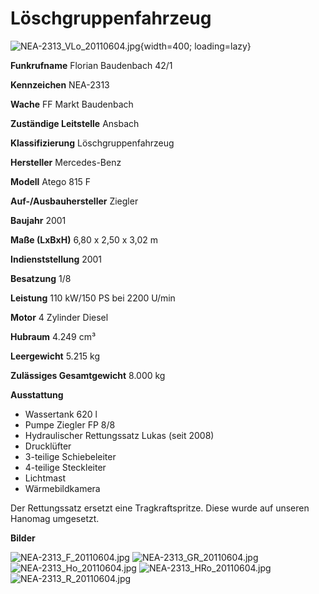 # Löschgruppenfahrzeug

![NEA-2313_VLo_20110604.jpg](bilder/lf/NEA-2313_VLo_20110604.jpg){width=400; loading=lazy}

**Funkrufname**
Florian Baudenbach 42/1

**Kennzeichen**
NEA-2313

**Wache**
FF Markt Baudenbach

**Zuständige Leitstelle**
Ansbach

**Klassifizierung**
Löschgruppenfahrzeug

**Hersteller**
Mercedes-Benz

**Modell**
Atego 815 F

**Auf-/Ausbauhersteller**
Ziegler

**Baujahr**
2001

**Maße (LxBxH)**
6,80 x 2,50 x 3,02 m

**Indienststellung**
2001

**Besatzung**
1/8

**Leistung**
110 kW/150 PS bei 2200 U/min

**Motor**
4 Zylinder Diesel

**Hubraum**
4.249 cm³

**Leergewicht**
5.215 kg

**Zulässiges Gesamtgewicht**
8.000 kg

**Ausstattung**

*   Wassertank 620 l
*   Pumpe Ziegler FP 8/8
*   Hydraulischer Rettungssatz Lukas (seit 2008)
*   Drucklüfter
*   3-teilige Schiebeleiter
*   4-teilige Steckleiter
*   Lichtmast
*   Wärmebildkamera

Der Rettungssatz ersetzt eine Tragkraftspritze. Diese wurde auf unseren Hanomag umgesetzt.

**Bilder**

![NEA-2313_F_20110604.jpg](bilder/lf/NEA-2313_F_20110604.jpg)
![NEA-2313_GR_20110604.jpg](bilder/lf/NEA-2313_GR_20110604.jpg)
![NEA-2313_Ho_20110604.jpg](bilder/lf/NEA-2313_Ho_20110604.jpg)
![NEA-2313_HRo_20110604.jpg](bilder/lf/NEA-2313_HRo_20110604.jpg)
![NEA-2313_R_20110604.jpg](bilder/lf/NEA-2313_R_20110604.jpg)